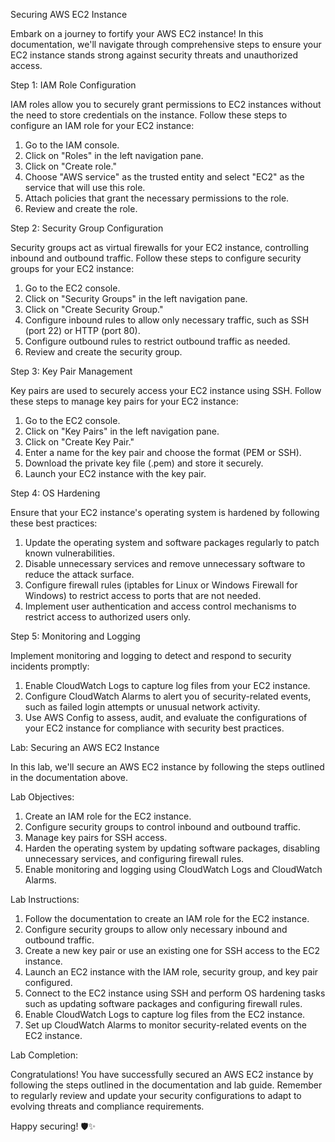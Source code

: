 Securing AWS EC2 Instance

Embark on a journey to fortify your AWS EC2 instance! In this documentation, we'll navigate through comprehensive steps to ensure your EC2 instance stands strong against security threats and unauthorized access.

Step 1: IAM Role Configuration

IAM roles allow you to securely grant permissions to EC2 instances without the need to store credentials on the instance. Follow these steps to configure an IAM role for your EC2 instance:

1. Go to the IAM console.
2. Click on "Roles" in the left navigation pane.
3. Click on "Create role."
4. Choose "AWS service" as the trusted entity and select "EC2" as the service that will use this role.
5. Attach policies that grant the necessary permissions to the role.
6. Review and create the role.

Step 2: Security Group Configuration

Security groups act as virtual firewalls for your EC2 instance, controlling inbound and outbound traffic. Follow these steps to configure security groups for your EC2 instance:

1. Go to the EC2 console.
2. Click on "Security Groups" in the left navigation pane.
3. Click on "Create Security Group."
4. Configure inbound rules to allow only necessary traffic, such as SSH (port 22) or HTTP (port 80).
5. Configure outbound rules to restrict outbound traffic as needed.
6. Review and create the security group.

Step 3: Key Pair Management

Key pairs are used to securely access your EC2 instance using SSH. Follow these steps to manage key pairs for your EC2 instance:

1. Go to the EC2 console.
2. Click on "Key Pairs" in the left navigation pane.
3. Click on "Create Key Pair."
4. Enter a name for the key pair and choose the format (PEM or SSH).
5. Download the private key file (.pem) and store it securely.
6. Launch your EC2 instance with the key pair.

Step 4: OS Hardening

Ensure that your EC2 instance's operating system is hardened by following these best practices:

1. Update the operating system and software packages regularly to patch known vulnerabilities.
2. Disable unnecessary services and remove unnecessary software to reduce the attack surface.
3. Configure firewall rules (iptables for Linux or Windows Firewall for Windows) to restrict access to ports that are not needed.
4. Implement user authentication and access control mechanisms to restrict access to authorized users only.

Step 5: Monitoring and Logging

Implement monitoring and logging to detect and respond to security incidents promptly:

1. Enable CloudWatch Logs to capture log files from your EC2 instance.
2. Configure CloudWatch Alarms to alert you of security-related events, such as failed login attempts or unusual network activity.
3. Use AWS Config to assess, audit, and evaluate the configurations of your EC2 instance for compliance with security best practices.

Lab: Securing an AWS EC2 Instance

In this lab, we'll secure an AWS EC2 instance by following the steps outlined in the documentation above.

Lab Objectives:

1. Create an IAM role for the EC2 instance.
2. Configure security groups to control inbound and outbound traffic.
3. Manage key pairs for SSH access.
4. Harden the operating system by updating software packages, disabling unnecessary services, and configuring firewall rules.
5. Enable monitoring and logging using CloudWatch Logs and CloudWatch Alarms.

Lab Instructions:

1. Follow the documentation to create an IAM role for the EC2 instance.
2. Configure security groups to allow only necessary inbound and outbound traffic.
3. Create a new key pair or use an existing one for SSH access to the EC2 instance.
4. Launch an EC2 instance with the IAM role, security group, and key pair configured.
5. Connect to the EC2 instance using SSH and perform OS hardening tasks such as updating software packages and configuring firewall rules.
6. Enable CloudWatch Logs to capture log files from the EC2 instance.
7. Set up CloudWatch Alarms to monitor security-related events on the EC2 instance.

Lab Completion:

Congratulations! You have successfully secured an AWS EC2 instance by following the steps outlined in the documentation and lab guide. Remember to regularly review and update your security configurations to adapt to evolving threats and compliance requirements.

Happy securing! 🛡️✨
